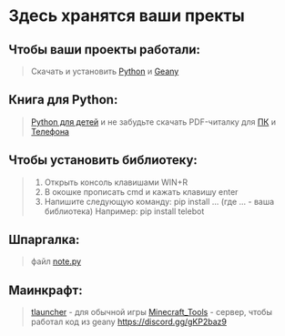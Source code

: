 # Здесь хранятся ваши пректы
## Чтобы ваши проекты работали: 
> Скачать и установить [Python](https://www.python.org/) и [Geany](https://www.geany.org/)
## Книга для Python:
> [Python для детей](https://drive.google.com/file/d/1I2rqBDeNhuYqEwKiEFN8Zm4RS1t-VPz6/view?usp=drivesdk) и не забудьте 
скачать PDF-читалку для [ПК](https://get.adobe.com/ru/reader/?promoid=KSWLH) и 
[Телефона](https://play.google.com/store/apps/details?id=com.adobe.reader&hl=ru&gl=US)
## Чтобы установить библиотеку: 
> 1. Открыть консоль клавишами WIN+R
> 2. В окошке прописать cmd  и кажать клавишу enter
> 3. Напишите следующую команду: pip install ... (где ... - ваша библиотека)
> Например: pip install telebot
## Шпаргалка:
> файл [note.py](https://github.com/pylinx64/mon_python_16/blob/main/mon_python_16/note.py)
## Маинкрафт:
> [tlauncher](https://tlauncher.org/) - для обычной игры
> [Minecraft_Tools](https://www.mann-ivanov-ferber.ru/books/programmiruem-s-minecraft/) - сервер, чтобы работал код из geany
https://discord.gg/gKP2baz9
